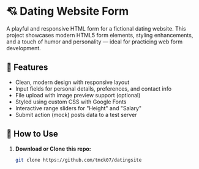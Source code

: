 # 💘 Dating Website Form

A playful and responsive HTML form for a fictional dating website. This project showcases modern HTML5 form elements, styling enhancements, and a touch of humor and personality — ideal for practicing web form development.

## 📄 Features

- Clean, modern design with responsive layout
- Input fields for personal details, preferences, and contact info
- File upload with image preview support (optional)
- Styled using custom CSS with Google Fonts
- Interactive range sliders for "Height" and "Salary"
- Submit action (mock) posts data to a test server

## 🚀 How to Use

1. **Download or Clone this repo:**
   ```bash
   git clone https://github.com/tmck07/datingsite
